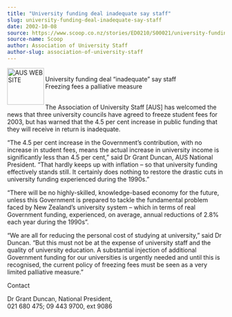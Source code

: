 ```yaml
---
title: "University funding deal inadequate say staff"
slug: university-funding-deal-inadequate-say-staff
date: 2002-10-08
source: https://www.scoop.co.nz/stories/ED0210/S00021/university-funding-deal-inadequate-say-staff.htm
source-name: Scoop
author: Association of University Staff
author-slug: association-of-university-staff
---
```

<p><img align="left" width="85" height="85" src="http://www.aus.ac.nz/pictures/logo.gif" alt="AUS WEB SITE" border="0"><br>University funding deal “inadequate” say
staff<br>Freezing fees a palliative measure</p>

<p><br>The
Association of University Staff [AUS] has welcomed the news
that three university councils have agreed to freeze student
fees for 2003, but has warned that the 4.5 per cent increase
in public funding that they will receive in return is
inadequate.</p>

<p>“The 4.5 per cent increase in the
Government’s contribution, with no increase in student fees,
means the actual increase in university income is
significantly less than 4.5 per cent,” said Dr Grant Duncan,
AUS National President. “That hardly keeps up with inflation
– so that university funding effectively stands still. It
certainly does nothing to restore the drastic cuts in
university funding experienced during the 1990s.”</p>

<p>“There
will be no highly-skilled, knowledge-based economy for the
future, unless this Government is prepared to tackle the
fundamental problem faced by New Zealand’s university system
– which in terms of real Government funding, experienced, on
average, annual reductions of 2.8% each year during the
1990s”.</p>

<p>“We are all for reducing the personal cost of
studying at university,” said Dr Duncan. “But this must not
be at the expense of university staff and the quality of
university education. A substantial injection of additional
Government funding for our universities is urgently needed
and until this is recognised, the current policy of freezing
fees must be seen as a very limited palliative
measure.”</p>



<p>Contact</p>

<p>Dr Grant Duncan,  National
President, <br>021 680 475; 09 443 9700, ext
9086</p>








<!--


